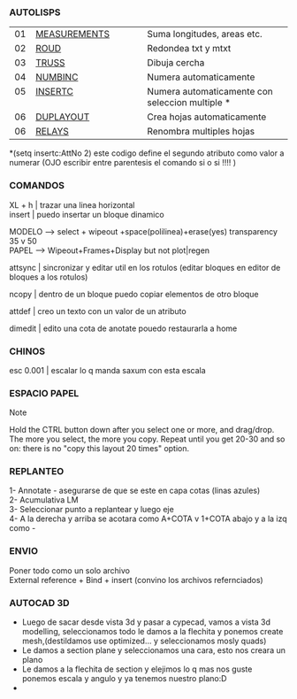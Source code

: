 ### **AUTOLISPS**

<table >
  <tbody>
        <tr>
      <td align="center" valign="top" width="30px">01</td>
      <td align="left" valign="top" width="300px"><a href="https://github.com/FUNDAMENTA-ING/FUNDAMENTA-DOC/blob/main/DOCS/DATOS%20GENERALES%20-%20CYPE.md">MEASUREMENTS</a></td>
      <td align="left" valign="top" width="500px">Suma longitudes, areas etc.</td>
    </tr>
    <tr>
      <td align="center" valign="top" width="30px">02</td>
      <td align="left" valign="top" width="300px"><a href="https://github.com/FUNDAMENTA-ING/FUNDAMENTA-DOC/blob/main/DOCS/DATOS%20GENERALES%20-%20CYPE.md">ROUD</a></td>
      <td align="left" valign="top" width="500px">Redondea txt y mtxt</td>
    </tr>
    <tr>
      <td align="center" valign="top" >03</td>
      <td align="left" valign="top" ><a href="https://github.com/FUNDAMENTA-ING/FUNDAMENTA-DOC/blob/main/DOCS/AUTOCADCOMANDS.md">TRUSS</a></td>
      <td align="left" valign="top" >Dibuja cercha</td>
    </tr>
        <tr>
      <td align="center" valign="top" >04</td>
      <td align="left" valign="top" ><a href="https://github.com/FUNDAMENTA-ING/FUNDAMENTA-DOC/blob/main/DOCS/AUTOCADCOMANDS.md">NUMBINC</a></td>
      <td align="left" valign="top" >Numera automaticamente</td>
    </tr>
            <tr>
      <td align="center" valign="top" >05</td>
      <td align="left" valign="top" ><a href="https://github.com/FUNDAMENTA-ING/FUNDAMENTA-DOC/blob/main/DEV/AUOTCADLISP/InsertC.VLX">INSERTC</a></td>
      <td align="left" valign="top" >Numera automaticamente con seleccion multiple *</td>
    </tr>
                <tr>
      <td align="center" valign="top" >06</td>
      <td align="left" valign="top" ><a href="https://github.com/FUNDAMENTA-ING/FUNDAMENTA-DOC/blob/main/DEV/AUOTCADLISP/InsertC.VLX">DUPLAYOUT</a></td>
      <td align="left" valign="top" >Crea hojas automaticamente </td>
    </tr>
                    <tr>
      <td align="center" valign="top" >06</td>
      <td align="left" valign="top" ><a href="https://github.com/FUNDAMENTA-ING/FUNDAMENTA-DOC/blob/main/DEV/AUOTCADLISP/InsertC.VLX">RELAYS</a></td>
      <td align="left" valign="top" >Renombra multiples hojas </td>
    </tr>
      </tbody>
</table>
  

*(setq insertc:AttNo 2) este codigo define el segundo atributo como valor a numerar (OJO escribir entre parentesis el comando si o si !!!! )


### COMANDOS

XL + h  | trazar una linea horizontal  
insert | puedo insertar un bloque dinamico  

MODELO --> select + wipeout +space(polilinea)+erase(yes) transparency 35 v 50  
PAPEL --> Wipeout+Frames+Display but not plot|regen

attsync | sincronizar y editar util en los rotulos (editar bloques en editor de bloques a los rotulos)

ncopy | dentro de un bloque puedo copiar elementos de otro bloque

attdef | creo un texto con un valor de un atributo

dimedit | edito una cota de anotate pouedo restaurarla a home

### CHINOS 

  esc 0.001 | escalar lo q manda saxum con esta escala

### ESPACIO PAPEL
> [!NOTE]  
> Hold the CTRL button down after you select one or more, and drag/drop. The more you select, the more you copy. Repeat until you get 20-30 and so on: there is no "copy this layout 20 times" option.


### REPLANTEO

 1- Annotate - asegurarse de que se este en capa cotas (linas azules)  
 2- Acumulativa LM  
 3- Seleccionar punto a replantear y luego eje  
 4- A la derecha y arriba se acotara como A+COTA v 1+COTA abajo y a la izq como -   

### ENVIO
Poner todo como un solo archivo  
External reference + Bind + insert (convino los archivos refernciados)  

### AUTOCAD 3D 

- Luego de sacar desde vista 3d y pasar a cypecad, vamos a vista 3d modelling, seleccionamos todo le damos a la flechita y ponemos create mesh,(destildamos use optimized... y seleccionamos mosly quads)
- Le damos a section plane y seleccionamos una cara, esto nos creara un plano
- Le damos a la flechita de section y elejimos lo q mas nos guste ponemos escala y angulo y ya tenemos nuestro plano:D
- 

